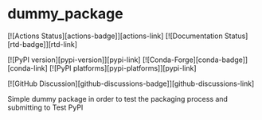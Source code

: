 # dummy_package

[![Actions Status][actions-badge]][actions-link]
[![Documentation Status][rtd-badge]][rtd-link]

[![PyPI version][pypi-version]][pypi-link]
[![Conda-Forge][conda-badge]][conda-link]
[![PyPI platforms][pypi-platforms]][pypi-link]

[![GitHub Discussion][github-discussions-badge]][github-discussions-link]

<!-- SPHINX-START -->

Simple dummy package in order to test the packaging process and submitting to
Test PyPI

<!-- prettier-ignore-start -->
<!-- [actions-badge]:            https://github.com/apkrelling/dummy_package/workflows/CI/badge.svg -->
<!-- [actions-link]:             https://github.com/apkrelling/dummy_package/actions
[conda-badge]:              https://img.shields.io/conda/vn/conda-forge/dummy_package
[conda-link]:               https://github.com/conda-forge/dummy_package-feedstock
[github-discussions-badge]: https://img.shields.io/static/v1?label=Discussions&message=Ask&color=blue&logo=github
[github-discussions-link]:  https://github.com/apkrelling/dummy_package/discussions
[pypi-link]:                https://pypi.org/project/dummy_package/
[pypi-platforms]:           https://img.shields.io/pypi/pyversions/dummy_package
[pypi-version]:             https://img.shields.io/pypi/v/dummy_package
[rtd-badge]:                https://readthedocs.org/projects/dummy_package/badge/?version=latest
[rtd-link]:                 https://dummy_package.readthedocs.io/en/latest/?badge=latest -->
<!-- prettier-ignore-end -->
